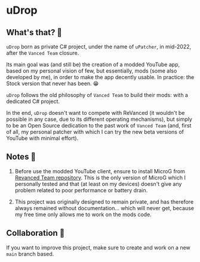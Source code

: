 # uDrop

## What's that? 🤔

```uDrop``` born as private C# project, under the name of ```uPatcher```, in mid-2022, after the ```Vanced Team``` closure.

Its main goal was (and still be) the creation of a modded YouTube app, based on my personal vision of few, but essentially, mods (some also developed by me), in order to make the app decently usable. In practice: the Stock version that never has been. 😁

```uDrop``` follows the old philosophy of ```Vanced Team``` to build their mods: with a dedicated C# project.

In the end, ```uDrop``` doesn't want to compete with ReVanced (it wouldn't be possible in any case, due to its different operating mechanisms), but simply to be an Open Source dedication to the past work of ```Vanced Team``` (and, first of all, my personal patcher with which I can try the new beta versions of YouTube with minimal effort).

## Notes 📒

1) Before use the modded YouTube client, ensure to install MicroG from [Revanced Team repository](https://github.com/ReVanced/GmsCore/releases). This is the only version of MicroG which I personally tested and that (at least on my devices) doesn't give any problem related to poor performance or battery drain. 

2) This project was originally designed to remain private, and has therefore always remained without documentation... which will never get, because my free time only allows me to work on the mods code.

## Collaboration 🤝

If you want to improve this project, make sure to create and work on a new ```main``` branch based.
